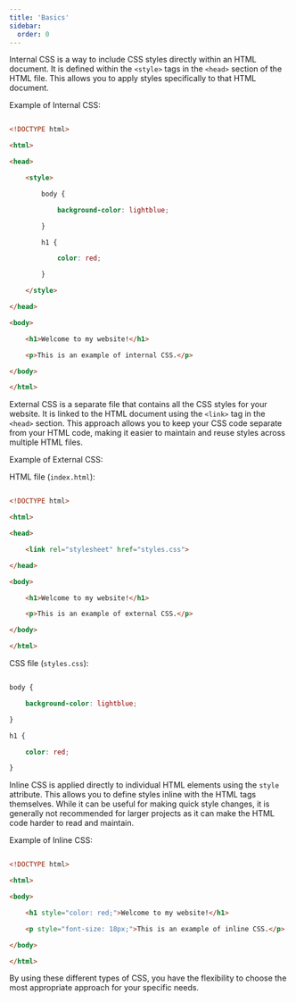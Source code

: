 ```yaml
---
title: 'Basics'
sidebar:
  order: 0
---
```


 

Internal CSS is a way to include CSS styles directly within an HTML document. It is defined within the `<style>` tags in the `<head>` section of the HTML file. This allows you to apply styles specifically to that HTML document.



Example of Internal CSS:

```html

<!DOCTYPE html>

<html>

<head>

    <style>

        body {

            background-color: lightblue;

        }

        h1 {

            color: red;

        }

    </style>

</head>

<body>

    <h1>Welcome to my website!</h1>

    <p>This is an example of internal CSS.</p>

</body>

</html>

```



External CSS is a separate file that contains all the CSS styles for your website. It is linked to the HTML document using the `<link>` tag in the `<head>` section. This approach allows you to keep your CSS code separate from your HTML code, making it easier to maintain and reuse styles across multiple HTML files.



Example of External CSS:

HTML file (`index.html`):

```html

<!DOCTYPE html>

<html>

<head>

    <link rel="stylesheet" href="styles.css">

</head>

<body>

    <h1>Welcome to my website!</h1>

    <p>This is an example of external CSS.</p>

</body>

</html>

```



CSS file (`styles.css`):

```css

body {

    background-color: lightblue;

}

h1 {

    color: red;

}

```



Inline CSS is applied directly to individual HTML elements using the `style` attribute. This allows you to define styles inline with the HTML tags themselves. While it can be useful for making quick style changes, it is generally not recommended for larger projects as it can make the HTML code harder to read and maintain.



Example of Inline CSS:

```html

<!DOCTYPE html>

<html>

<body>

    <h1 style="color: red;">Welcome to my website!</h1>

    <p style="font-size: 18px;">This is an example of inline CSS.</p>

</body>

</html>

```



By using these different types of CSS, you have the flexibility to choose the most appropriate approach for your specific needs.